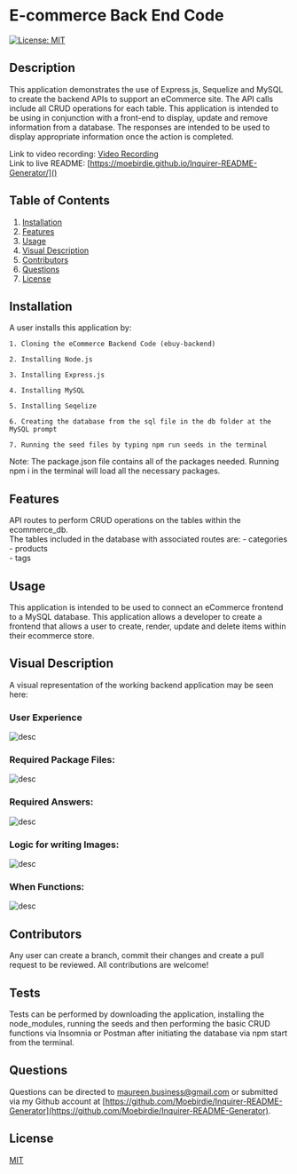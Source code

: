 # E-commerce Back End Code


[![License: MIT](https://img.shields.io/badge/License-MIT-yellow.svg)](https://opensource.org/licenses/MIT)

## Description

This application demonstrates the use of Express.js, Sequelize and MySQL to create the backend APIs to support an eCommerce site. The API calls include all CRUD operations for each table. This application is intended to be using in conjunction with a front-end to display, update and remove information from a database.  The responses are intended to be used to display appropriate information once the action is completed.


Link to video recording: [Video Recording]()  
Link to live README: [https://moebirdie.github.io/Inquirer-README-Generator/]()


## Table of Contents

1. [Installation](#Installation)
2. [Features](#Features)
3. [Usage](#Usage)
4. [Visual Description](#Visual-Description)
5. [Contributors](#Contributing)
6. [Questions](#Questions)
7. [License](#License)
  

## Installation <a id="Installation"></a>


A user installs this application by:  

	1. Cloning the eCommerce Backend Code (ebuy-backend)  

	2. Installing Node.js  

	3. Installing Express.js 
 
 	4. Installing MySQL  

	5. Installing Seqelize  

 	6. Creating the database from the sql file in the db folder at the MySQL prompt  

   	7. Running the seed files by typing npm run seeds in the terminal

Note:  The package.json file contains all of the packages needed.  Running npm i in the terminal will load all the necessary packages.
  

## Features <a id="Features"></a>

API routes to perform CRUD operations on the tables within the ecommerce_db.  
The tables included in the database with associated routes are:
	- categories
 	- products  
  	- tags
  

## Usage <a id="Usage"></a>

This application is intended to be used to connect an eCommerce frontend to a MySQL database. This application allows a developer to create a frontend that allows a user to create, render, update and delete items within their ecommerce store.
  

## Visual Description <a id="Visual-Description"></a>

A visual representation of the working backend application may be seen here:  

### User Experience     

![desc](assets/images/enduserinput.png)  

### Required Package Files:  

![desc](assets/images/requiredfiles.png)  

### Required Answers:  

![desc](assets/images/requiredans.png)  

### Logic for writing Images:  

![desc](assets/images/writeimageslogic.png)  

### When Functions:  

![desc](assets/images/whenfunctions.png)  


## Contributors <a id="Contributing"></a>

Any user can create a branch, commit their changes and create a pull request to be reviewed. All contributions are welcome!
  

## Tests <a id="Tests"></a>

Tests can be performed by downloading the application, installing the node_modules, running the seeds and then performing the basic CRUD functions via Insomnia or Postman after initiating the database via npm start from the terminal.
  

## Questions  <a id="Questions"></a>

Questions can be directed to maureen.business@gmail.com or submitted via my Github account at [https://github.com/Moebirdie/Inquirer-README-Generator](https://github.com/Moebirdie/Inquirer-README-Generator).
  

## License <a id="License"></a>

[MIT](https://opensource.org/licenses/MIT)
